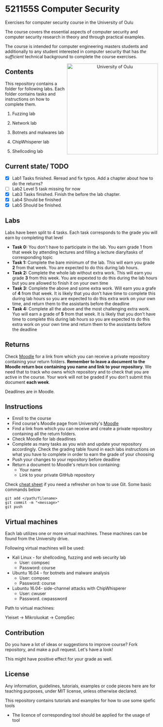 # 521155S Computer Security

Exercises for computer security course in the University of Oulu

The course covers the essential aspects of computer security and computer security research in theory and through practical examples.

The course is intended for computer engineering masters students and additionally to any student interested in computer security that has *the sufficient* technical background to complete the course exercises.

<p align="center">
<img src="lib/images/oulun yliopisto_logo_eng_black_rgb.png" alt="University of Oulu" height="300px" align="right"/>
</p>

## Contents

This repository contains a folder for following labs. Each folder contains tasks and instructions on how to complete them. 

1. Fuzzing lab

2. Network lab

3. Botnets and malwares lab

4. ChipWhisperer lab

5. Shellcoding lab


## Current state/ TODO

- [x] Lab1 Tasks finished. Reread and fix typos. Add a chapter about how to do the returns?   
- [ ] Lab2 Level 5 task missing for now
- [x] Lab3 Tasks finished. Finish the before the lab chapter.   
- [x] Lab4 Should be finished
- [x] Lab5 Should be finished.

## Labs

Labs have been split to 4 tasks. Each task corresponds to the grade you will earn by completing that level

* __Task 0:__ You don't have to participate in the lab. You earn grade 1 from that week by attending lectures and filling a lecture diary/tasks of corresponding topic
* __Task 1:__ Complete the bare minimum of the lab. This will earn you grade **2** from that week. You are expected to do this during lab hours.
* __Task 2:__ Complete the whole lab without extra work. This will earn you grade **3** from this week. You are expexted to do this during the lab hours but you are allowed to finish it on your own time
* __Task 3:__ Complete the above and some extra work. Will earn you a grafe of **4** from that week. It is likely that you don't have time to complete this during lab hours so you are expected to do this extra work on your own time, and return them to the assistants before the deadline
* __Task 4:__ Complete all the above and the most challenging extra work. Yuo will earn a grade of **5** from that week. It is likely that you don't have time to complete this during lab hours so you are expected to do this extra work on your own time and return them to the assistants before the deadline

## Returns

Check [Moodle](https://oystack.oulu.fi/) for a link from which you can receive a private repository containing your return folders. __Remember to leave a document to the Moodle return box containing you name and link to your repository__. We need that to track who owns which repository and to check that you are active in the course. Your work will not be graded if you don't submit this document __each week__.

Deadlines are in Moodle.

## Instructions

* Enroll to the course
* Find course's Moodle page from University's [Moodle](https://oystack.oulu.fi/) 
* Find a link from which you can receive and create a private repository containing all the return folders.
* Check Moodle for lab deadlines
* Complete as many tasks as you wish and update your repository accordingly. Check the grading table found in each labs instructions on what you have to complete in order to earn the grade of your choosing
* Push your changes to your repository before deadline
* Return a document to Moodle's return box containing:
  * Your name 
  * Link to your private GitHub repository

Check [cheat sheet](https://services.github.com/on-demand/downloads/github-git-cheat-sheet.pdf) if you need a refresher on how to use Git. Some basic commands below  
```git
git add </path/filename>
git commit -m "<message>"
git push
```

## Virtual machines

Each lab utilizes one or more virtual machines. These machines can be found from the University drive.

Following virtual machines will be used:

* Kali Linux - for shellcoding, fuzzing and web security lab
  * User: compsec
  * Password: course
* Ubuntu 16.04 - for botnets and malware analysis
  * User: compsec 
  * Password: course
* Lubuntu 16.04- side-channel attacks with ChipWhisperer
  * User: cwuser
  * Password. cwpassword

Path to virtual machines:

Yleiset -> Mikroluokat -> CompSec


## Contribution

Do you have a lot of ideas or suggestions to improve course?
Fork repository, and make a pull request. Let's have a look!

This might have positive effect for your grade as well.

## License

Any information, guidelines, tutorials, examples or code pieces here are for teaching purposes, under MIT license, unless otherwise declared.

This repository contains tutorials and examples for how to use some spefic tools

* The licence of corresponding tool should be applied for the usage of tool
